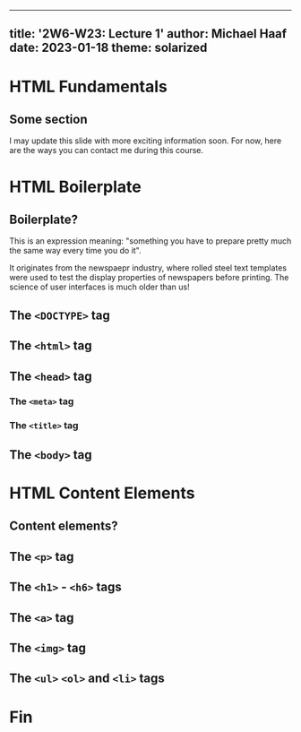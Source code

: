 
---
title: '2W6-W23: Lecture 1'
author: Michael Haaf
date: 2023-01-18
theme: solarized
---

# HTML Fundamentals

## Some section

I may update this slide with more exciting information soon. For now, here are the ways you can contact me during this course.

# HTML Boilerplate

## Boilerplate?

This is an expression meaning: "something you have to prepare pretty much the same way every time you do it". 

It originates from the newspaepr industry, where rolled steel text templates were used to test the display properties of newspapers before printing. The science of user interfaces is much older than us!

## The `<DOCTYPE>` tag

## The `<html>` tag

## The `<head>` tag

### The `<meta>` tag

### The `<title>` tag

## The `<body>` tag


# HTML Content Elements

## Content elements?

## The `<p>` tag

## The `<h1>` - `<h6>` tags

## The `<a>` tag

## The `<img>` tag

## The `<ul>` `<ol>` and `<li>` tags

# Fin
